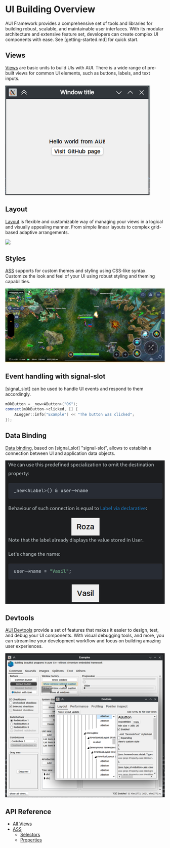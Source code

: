 # UI Building Overview

AUI Framework provides a comprehensive set of tools and libraries for building robust, scalable, and maintainable user
interfaces. With its modular architecture and extensive feature set, developers can create complex UI components with
ease. See [getting-started.md] for quick start.

## Views

[Views](useful_views) are basic units to build UIs with AUI. There is a wide range of pre-built views for common UI
elements, such as buttons, labels, and text inputs.

![](imgs/Screenshot_20241218_144940.png)

## Layout

[Layout](layout-managers) is flexible and customizable way of managing your views in a logical and visually
appealing manner. From simple linear layouts to complex grid-based adaptive arrangements.

![](imgs/Screenshot_20210714_172900.png)

## Styles

[ASS](ass) supports for custom themes and styling using CSS-like syntax. Customize the look and feel of your UI
using robust styling and theming capabilities.

![](imgs/owrfuihw34iosdfjnfj.jpg)

## Event handling with signal-slot

[signal_slot] can be used to handle UI events and respond to them accordingly.

```cpp
mOkButton = _new<AButton>("OK");
connect(mOkButton->clicked, [] { 
    ALogger::info("Example") << "The button was clicked";
});
```

## Data Binding

[Data binding](property_system.md), based on [signal_slot] "signal-slot", allows to establish a connection between
UI and application data objects.

![](imgs/Screenshot_20250109_065134.png)

## Devtools

[AUI Devtools](docs/Devtools.md) provide a set of features that makes it easier to design, test, and debug your UI
components. With visual debugging tools, and more, you can streamline your development workflow and focus on building
amazing user experiences.

![](imgs/Screenshot_20241212_064400.png)

## API Reference

- [All Views](useful_views)
- [ASS](ass)
    - [Selectors](ass_selectors)
    - [Properties](ass_properties)
